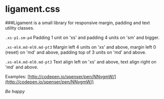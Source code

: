 # ligament.css
###Ligament is a small library for responsive margin, padding and text utility classes.


`.xs-p1.sm-p4`
Padding 1 unit on 'xs' and padding 4 units on 'sm' and bigger.


`.xs-ml4.md-ml0.md-pt3`
Margin left 4 units on 'xs' and above, margin left 0 (reset) on 'md' and above, padding top of 3 units on 'md' and above.


`.xs-ml4.md-ml0.md-pt3`
Text align left on 'xs' and above, text align right on 'md' and above.






Examples: [http://codepen.io/spenser/pen/NNvgmW/](http://codepen.io/spenser/pen/NNvgmW/)


*Be happy*

